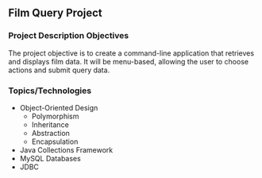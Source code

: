 ## Film Query Project

### Project Description Objectives
The project objective is to create a command-line application that retrieves and displays film data. It will be menu-based, allowing the user to choose actions and submit query data.

### Topics/Technologies
* Object-Oriented Design
	* Polymorphism
	* Inheritance
	* Abstraction
	* Encapsulation
* Java Collections Framework
* MySQL Databases
* JDBC

